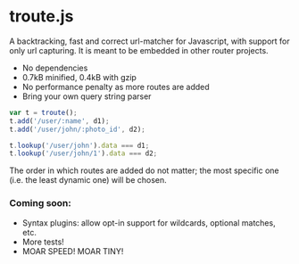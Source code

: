 # troute.js

A backtracking, fast and correct url-matcher for Javascript,
with support for only url capturing. It is meant to be embedded
in other router projects.

 - No dependencies
 - 0.7kB minified, 0.4kB with gzip
 - No performance penalty as more routes are added
 - Bring your own query string parser

```js
var t = troute();
t.add('/user/:name', d1);
t.add('/user/john/:photo_id', d2);

t.lookup('/user/john').data === d1;
t.lookup('/user/john/1').data === d2;
```

The order in which routes are added do not matter; the most
specific one (i.e. the least dynamic one) will be chosen.

### Coming soon:

 - Syntax plugins: allow opt-in support for wildcards,
   optional matches, etc.
 - More tests!
 - MOAR SPEED! MOAR TINY!
